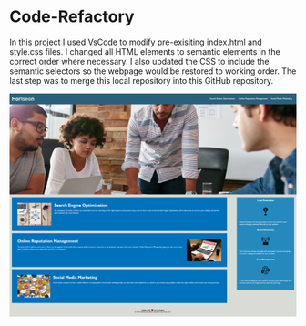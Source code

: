 # Code-Refactory

In this project I used VsCode to modify pre-exisiting index.html and style.css files. I changed all HTML elements to semantic elements in the correct order where necessary. I also updated the CSS to include the semantic selectors so the webpage would be restored to working order. The last step was to merge this local repository into this GitHub repository.

![Project](./Horiseon.png "Completed Project")
